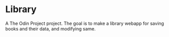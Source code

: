 # Library

A The Odin Project project. The goal is to make a library webapp for saving books and their data, and modifying same.
